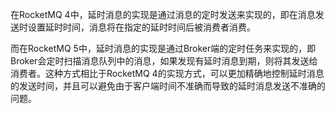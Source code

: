 在RocketMQ 4中，延时消息的实现是通过消息的定时发送来实现的，即在消息发送时设置延时时间，消息将在指定的延时时间后被消费者消费。

而在RocketMQ 5中，延时消息的实现是通过Broker端的定时任务来实现的，即Broker会定时扫描消息队列中的消息，如果发现有延时消息到期，则将其发送给消费者。这种方式相比于RocketMQ 4的实现方式，可以更加精确地控制延时消息的发送时间，并且可以避免由于客户端时间不准确而导致的延时消息发送不准确的问题。